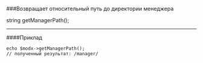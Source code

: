 ###Возвращает относительный путь до директории менеджера

string getManagerPath();

***

####Приклад

	echo $modx->getManagerPath(); 
	// полученный результат: /manager/